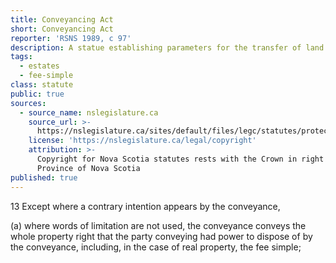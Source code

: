 ```yaml
---
title: Conveyancing Act
short: Conveyancing Act
reporter: 'RSNS 1989, c 97'
description: A statue establishing parameters for the transfer of land title in Nova Scotia.
tags:
  - estates
  - fee-simple
class: statute
public: true
sources:
  - source_name: nslegislature.ca
    source_url: >-
      https://nslegislature.ca/sites/default/files/legc/statutes/protect.htm
    license: 'https://nslegislature.ca/legal/copyright'
    attribution: >-
      Copyright for Nova Scotia statutes rests with the Crown in right of the
      Province of Nova Scotia
published: true
---
```


<div id="statute">

13 Except where a contrary intention appears by the conveyance,

(a) where words of limitation are not used, the conveyance conveys the whole property right that the party conveying had power to dispose of by the conveyance, including, in the case of real property, the fee simple;

</div>
